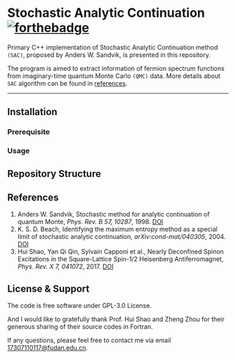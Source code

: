 # Stochastic Analytic Continuation [![forthebadge](https://forthebadge.com/images/badges/works-on-my-machine.svg)](https://forthebadge.com)


Primary C++ implementation of Stochastic Analytic Continuation method `(SAC)`,
proposed by Anders W. Sandvik, is presented in this repository. 

The program is aimed to extract information of fermion spectrum functions from imaginary-time quantum Monte Carlo `(QMC)` data. 
More details about `SAC` algorithm can be found in [references](#references). 

---

## Installation ##

### Prerequisite ###

### Usage ###


## Repository Structure ##


## References ##
<span id="reference"></span>

1. Anders W. Sandvik, 
   Stochastic method for analytic continuation of quantum Monte, 
   *Phys. Rev. B 57, 10287*, 1998. [DOI](https://doi.org/10.1103/PhysRevB.57.10287)
2. K. S. D. Beach, 
   Identifying the maximum entropy method as a special limit of stochastic analytic continuation,
   *arXiv:cond-mat/040305*, 2004. [DOI](http://arxiv.org/abs/cond-mat/0403055)  
3. Hui Shao, Yan Qi Qin, Sylvain Capponi et al.,
   Nearly Deconfined Spinon Excitations in the Square-Lattice Spin-1/2 Heisenberg Antiferromagnet,
   *Phys. Rev. X 7, 041072*, 2017. [DOI](https://link.aps.org/doi/10.1103/PhysRevX.7.041072)


## License & Support ##

The code is free software under GPL-3.0 License.

And I would like to gratefully thank Prof. Hui Shao and Zheng Zhou for their generous sharing of their source codes in Fortran.

If any questions, please feel free to contact me via email 17307110117@fudan.edu.cn.